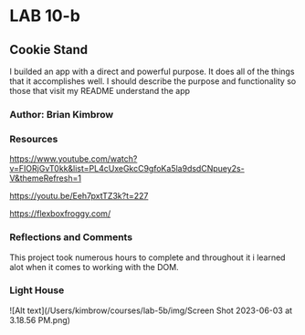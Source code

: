 # LAB 10-b

## Cookie Stand

I builded an app with a direct and powerful purpose. It does all of the things that it accomplishes well. I should describe the purpose and functionality so those that visit my README understand the app

### Author: Brian Kimbrow

### Resources

https://www.youtube.com/watch?v=FIORjGvT0kk&list=PL4cUxeGkcC9gfoKa5la9dsdCNpuey2s-V&themeRefresh=1

https://youtu.be/Eeh7pxtTZ3k?t=227

https://flexboxfroggy.com/


### Reflections and Comments

This project took numerous hours to complete and throughout it i learned alot when it comes to working with the DOM.

### Light House

![Alt text](/Users/kimbrow/courses/lab-5b/img/Screen Shot 2023-06-03 at 3.18.56 PM.png)